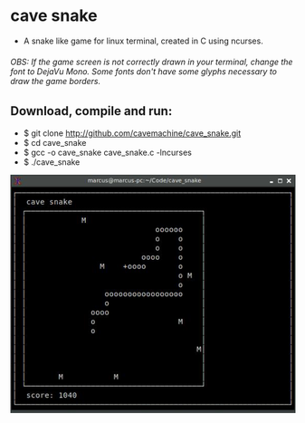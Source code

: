 # cave snake
- A snake like game for linux terminal, created in C using ncurses.
###### OBS: If the game screen is not correctly drawn in your terminal, change the font to DejaVu Mono. Some fonts don't have some glyphs necessary to draw the game borders.

## Download, compile and run:
-  $ git clone http://github.com/cavemachine/cave_snake.git
-  $ cd cave_snake
-  $ gcc -o cave_snake cave_snake.c -lncurses
-  $ ./cave_snake

![printscreen:](https://github.com/cavemachine/cave_snake/blob/master/img/snake_print.jpg)
